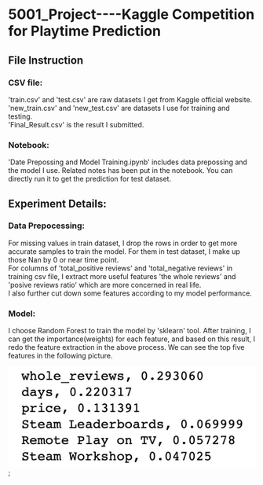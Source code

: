 # 5001_Project----Kaggle Competition for Playtime Prediction

## File Instruction

### CSV file:
'train.csv' and 'test.csv' are raw datasets I get from Kaggle official website.   
'new_train.csv' and 'new_test.csv' are datasets I use for training and testing.  
'Final_Result.csv' is the result I submitted.  

### Notebook:
'Date Prepossing and Model Training.ipynb' includes data prepossing and the model I use. Related notes has been put in the notebook. You can directly run it to get the prediction for test dataset.

## Experiment Details:

### Data Prepocessing:
For missing values in train dataset, I drop the rows in order to get more accurate samples to train the model. For them in test dataset, I make up those Nan by 0 or near time point.   
For columns of 'total_positive reviews' and 'total_negative reviews' in training csv file, I extract more useful features 'the whole reviews' and 'posive reviews ratio' which are more concerned in real life.   
I also further cut down some features according to my model performance.  

### Model:
I choose Random Forest to train the model by 'sklearn' tool. After training, I can get the importance(weights) for each feature, and based on this result, I redo the feature extraction in the above process. We can see the top  five features in the following picture.

![result](top_features.jpg);



